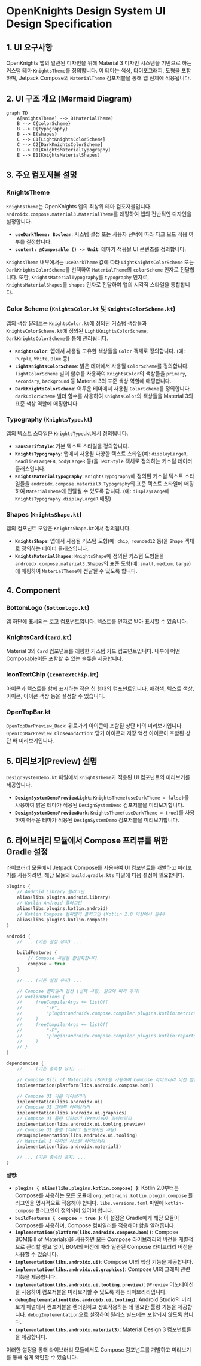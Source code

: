# OpenKnights Design System UI Design Specification

## 1. UI 요구사항
OpenKnights 앱의 일관된 디자인을 위해 Material 3 디자인 시스템을 기반으로 하는 커스텀 테마 `KnightsTheme`를 정의합니다. 이 테마는 색상, 타이포그래피, 도형을 포함하며, Jetpack Compose의 `MaterialTheme` 컴포저블을 통해 앱 전체에 적용됩니다.

## 2. UI 구조 개요 (Mermaid Diagram)
```mermaid
graph TD
    A[KnightsTheme] --> B(MaterialTheme)
    B --> C{colorScheme}
    B --> D{typography}
    B --> E{shapes}
    C --> C1[LightKnightsColorScheme]
    C --> C2[DarkKnightsColorScheme]
    D --> D1[KnightsMaterialTypography]
    E --> E1[KnightsMaterialShapes]
```

## 3. 주요 컴포저블 설명

### KnightsTheme
`KnightsTheme`는 OpenKnights 앱의 최상위 테마 컴포저블입니다. `androidx.compose.material3.MaterialTheme`를 래핑하여 앱의 전반적인 디자인을 설정합니다.

- **`useDarkTheme: Boolean`**: 시스템 설정 또는 사용자 선택에 따라 다크 모드 적용 여부를 결정합니다.
- **`content: @Composable () -> Unit`**: 테마가 적용될 UI 콘텐츠를 정의합니다.

`KnightsTheme` 내부에서는 `useDarkTheme` 값에 따라 `LightKnightsColorScheme` 또는 `DarkKnightsColorScheme`를 선택하여 `MaterialTheme`의 `colorScheme` 인자로 전달합니다. 또한, `KnightsMaterialTypography`를 `typography` 인자로, `KnightsMaterialShapes`를 `shapes` 인자로 전달하여 앱의 시각적 스타일을 통합합니다.

### Color Scheme (`KnightsColor.kt` 및 `KnightsColorScheme.kt`)
앱의 색상 팔레트는 `KnightsColor.kt`에 정의된 커스텀 색상들과 `KnightsColorScheme.kt`에 정의된 `LightKnightsColorScheme`, `DarkKnightsColorScheme`를 통해 관리됩니다.

- **`KnightsColor`**: 앱에서 사용될 고유한 색상들을 `Color` 객체로 정의합니다. (예: `Purple`, `White`, `Blue` 등)
- **`LightKnightsColorScheme`**: 밝은 테마에서 사용될 `ColorScheme`를 정의합니다. `lightColorScheme` 빌더 함수를 사용하여 `KnightsColor`의 색상들을 `primary`, `secondary`, `background` 등 Material 3의 표준 색상 역할에 매핑합니다.
- **`DarkKnightsColorScheme`**: 어두운 테마에서 사용될 `ColorScheme`를 정의합니다. `darkColorScheme` 빌더 함수를 사용하여 `KnightsColor`의 색상들을 Material 3의 표준 색상 역할에 매핑합니다.

### Typography (`KnightsType.kt`)
앱의 텍스트 스타일은 `KnightsType.kt`에서 정의됩니다.

- **`SansSerifStyle`**: 기본 텍스트 스타일을 정의합니다.
- **`KnightsTypography`**: 앱에서 사용될 다양한 텍스트 스타일(예: `displayLargeR`, `headlineLargeEB`, `bodyLargeR` 등)을 `TextStyle` 객체로 정의하는 커스텀 데이터 클래스입니다.
- **`KnightsMaterialTypography`**: `KnightsTypography`에 정의된 커스텀 텍스트 스타일들을 `androidx.compose.material3.Typography`의 표준 텍스트 스타일에 매핑하여 `MaterialTheme`에 전달될 수 있도록 합니다. (예: `displayLarge`에 `KnightsTypography.displayLargeR` 매핑)

### Shapes (`KnightsShape.kt`)
앱의 컴포넌트 모양은 `KnightsShape.kt`에서 정의됩니다.

- **`KnightsShape`**: 앱에서 사용될 커스텀 도형(예: `chip`, `rounded12` 등)을 `Shape` 객체로 정의하는 데이터 클래스입니다.
- **`KnightsMaterialShapes`**: `KnightsShape`에 정의된 커스텀 도형들을 `androidx.compose.material3.Shapes`의 표준 도형(예: `small`, `medium`, `large`)에 매핑하여 `MaterialTheme`에 전달될 수 있도록 합니다.

## 4. Component

### BottomLogo (`BottomLogo.kt`)
앱 하단에 표시되는 로고 컴포넌트입니다. 텍스트를 인자로 받아 표시할 수 있습니다.

### KnightsCard (`Card.kt`)
Material 3의 `Card` 컴포넌트를 래핑한 커스텀 카드 컴포넌트입니다. 내부에 어떤 Composable이든 포함할 수 있는 슬롯을 제공합니다.

### IconTextChip (`IconTextChip.kt`)
아이콘과 텍스트를 함께 표시하는 작은 칩 형태의 컴포넌트입니다. 배경색, 텍스트 색상, 아이콘, 아이콘 색상 등을 설정할 수 있습니다.

### OpenTopBar.kt
 `OpenTopBarPreview_Back`: 뒤로가기 아이콘이 포함된 상단 바의 미리보기입니다.
 `OpenTopBarPreview_CloseAndAction`: 닫기 아이콘과 저장 액션 아이콘이 포함된 상단 바 미리보기입니다. 
 
 
 
## 5. 미리보기(Preview) 설명
`DesignSystemDemo.kt` 파일에서 `KnightsTheme`가 적용된 UI 컴포넌트의 미리보기를 제공합니다.

- **`DesignSystemDemoPreviewLight`**: `KnightsTheme(useDarkTheme = false)`를 사용하여 밝은 테마가 적용된 `DesignSystemDemo` 컴포저블을 미리보기합니다.
- **`DesignSystemDemoPreviewDark`**: `KnightsTheme(useDarkTheme = true)`를 사용하여 어두운 테마가 적용된 `DesignSystemDemo` 컴포저블을 미리보기합니다.

## 6. 라이브러리 모듈에서 Compose 프리뷰를 위한 Gradle 설정

라이브러리 모듈에서 Jetpack Compose를 사용하여 UI 컴포넌트를 개발하고 미리보기를 사용하려면, 해당 모듈의 `build.gradle.kts` 파일에 다음 설정이 필요합니다.

```kotlin
plugins {
    // Android Library 플러그인
    alias(libs.plugins.android.library)
    // Kotlin Android 플러그인
    alias(libs.plugins.kotlin.android)
    // Kotlin Compose 컴파일러 플러그인 (Kotlin 2.0 이상에서 필수)
    alias(libs.plugins.kotlin.compose)
}

android {
    // ... (기존 설정 유지) ...

    buildFeatures {
        // Compose 사용을 활성화합니다.
        compose = true
    }

    // ... (기존 설정 유지) ...

    // Compose 컴파일러 옵션 (선택 사항, 필요에 따라 추가)
    // kotlinOptions {
    //     freeCompilerArgs += listOf(
    //         "-P",
    //         "plugin:androidx.compose.compiler.plugins.kotlin:metricsDestination=$project.buildDir/compose_metrics"
    //     )
    //     freeCompilerArgs += listOf(
    //         "-P",
    //         "plugin:androidx.compose.compiler.plugins.kotlin:reportsDestination=$project.buildDir/compose_reports"
    //     )
    // }
}

dependencies {
    // ... (기존 종속성 유지) ...

    // Compose Bill of Materials (BOM)을 사용하여 Compose 라이브러리 버전 일관성 유지
    implementation(platform(libs.androidx.compose.bom))

    // Compose UI 기본 라이브러리
    implementation(libs.androidx.ui)
    // Compose UI 그래픽 라이브러리
    implementation(libs.androidx.ui.graphics)
    // Compose UI 툴링 미리보기 (Preview) 라이브러리
    implementation(libs.androidx.ui.tooling.preview)
    // Compose UI 툴링 (디버그 빌드에서만 사용)
    debugImplementation(libs.androidx.ui.tooling)
    // Material 3 디자인 시스템 라이브러리
    implementation(libs.androidx.material3)

    // ... (기존 종속성 유지) ...
}
```

**설명:**

-   **`plugins { alias(libs.plugins.kotlin.compose) }`**: Kotlin 2.0부터는 Compose를 사용하는 모든 모듈에 `org.jetbrains.kotlin.plugin.compose` 플러그인을 명시적으로 적용해야 합니다. `libs.versions.toml` 파일에 `kotlin-compose` 플러그인이 정의되어 있어야 합니다.
-   **`buildFeatures { compose = true }`**: 이 설정은 Gradle에게 해당 모듈이 Compose를 사용하며, Compose 컴파일러를 적용해야 함을 알려줍니다.
-   **`implementation(platform(libs.androidx.compose.bom))`**: Compose BOM(Bill of Materials)을 사용하면 모든 Compose 라이브러리의 버전을 개별적으로 관리할 필요 없이, BOM의 버전에 따라 일관된 Compose 라이브러리 버전을 사용할 수 있습니다.
-   **`implementation(libs.androidx.ui)`**: Compose UI의 핵심 기능을 제공합니다.
-   **`implementation(libs.androidx.ui.graphics)`**: Compose UI의 그래픽 관련 기능을 제공합니다.
-   **`implementation(libs.androidx.ui.tooling.preview)`**: `@Preview` 어노테이션을 사용하여 컴포저블을 미리보기할 수 있도록 하는 라이브러리입니다.
-   **`debugImplementation(libs.androidx.ui.tooling)`**: Android Studio의 미리보기 패널에서 컴포저블을 렌더링하고 상호작용하는 데 필요한 툴링 기능을 제공합니다. `debugImplementation`으로 설정하여 릴리스 빌드에는 포함되지 않도록 합니다.
-   **`implementation(libs.androidx.material3)`**: Material Design 3 컴포넌트들을 제공합니다.

이러한 설정을 통해 라이브러리 모듈에서도 Compose 컴포넌트를 개발하고 미리보기를 통해 쉽게 확인할 수 있습니다.
